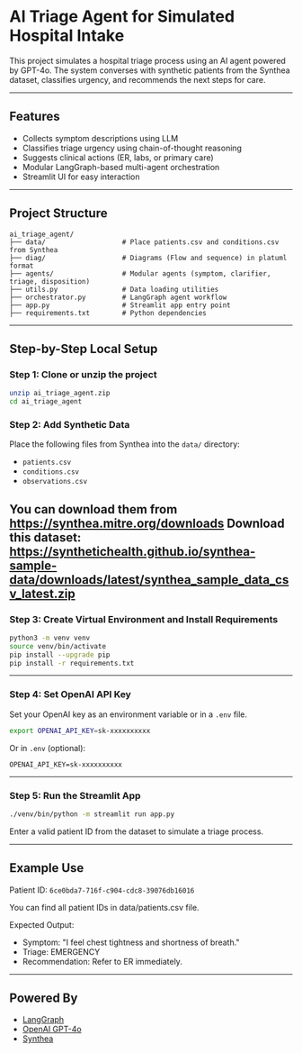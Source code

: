 # AI Triage Agent for Simulated Hospital Intake

This project simulates a hospital triage process using an AI agent powered by GPT-4o. The system converses with synthetic patients from the Synthea dataset, classifies urgency, and recommends the next steps for care.

---

## Features

- Collects symptom descriptions using LLM
- Classifies triage urgency using chain-of-thought reasoning
- Suggests clinical actions (ER, labs, or primary care)
- Modular LangGraph-based multi-agent orchestration
- Streamlit UI for easy interaction

---

## Project Structure

```
ai_triage_agent/
├── data/                   # Place patients.csv and conditions.csv from Synthea
├── diag/                   # Diagrams (Flow and sequence) in platuml format
├── agents/                 # Modular agents (symptom, clarifier, triage, disposition)
├── utils.py                # Data loading utilities
├── orchestrator.py         # LangGraph agent workflow
├── app.py                  # Streamlit app entry point
├── requirements.txt        # Python dependencies
```

---

## Step-by-Step Local Setup

### Step 1: Clone or unzip the project

```bash
unzip ai_triage_agent.zip
cd ai_triage_agent
```

### Step 2: Add Synthetic Data

Place the following files from Synthea into the `data/` directory:
- `patients.csv`
- `conditions.csv`
- `observations.csv`

You can download them from https://synthea.mitre.org/downloads 
Download this dataset: https://synthetichealth.github.io/synthea-sample-data/downloads/latest/synthea_sample_data_csv_latest.zip
---

### Step 3: Create Virtual Environment and Install Requirements

```bash
python3 -m venv venv
source venv/bin/activate
pip install --upgrade pip
pip install -r requirements.txt
```

---

### Step 4: Set OpenAI API Key

Set your OpenAI key as an environment variable or in a `.env` file.

```bash
export OPENAI_API_KEY=sk-xxxxxxxxxx
```

Or in `.env` (optional):
```
OPENAI_API_KEY=sk-xxxxxxxxxx
```

---

### Step 5: Run the Streamlit App

```bash
./venv/bin/python -m streamlit run app.py
```

Enter a valid patient ID from the dataset to simulate a triage process.

---

## Example Use

Patient ID: `6ce0bda7-716f-c904-cdc8-39076db16016`

You can find all patient IDs in data/patients.csv file.

Expected Output:
- Symptom: "I feel chest tightness and shortness of breath."
- Triage: EMERGENCY
- Recommendation: Refer to ER immediately.

---

## Powered By

- [LangGraph](https://github.com/langchain-ai/langgraph)
- [OpenAI GPT-4o](https://platform.openai.com/)
- [Synthea](https://synthetichealth.github.io/synthea/)

